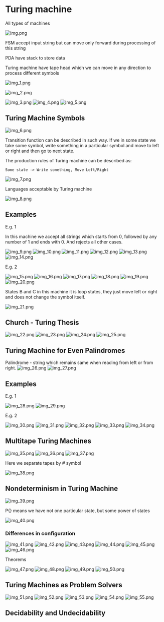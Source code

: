 # Turing machine

All types of machines

![img.png](img.png)

FSM accept input string but can move only forward during processing of this string

PDA have stack to store data

Turing machine have tape head which we can move in any direction to process
different symbols

![img_1.png](img_1.png)

![img_2.png](img_2.png)

![img_3.png](img_3.png)
![img_4.png](img_4.png)
![img_5.png](img_5.png)

## Turing Machine Symbols

![img_6.png](img_6.png)

Transition function can be described in such way. If we in some state we take some
symbol, write something in a particular symbol and move to left or right and then
go to next state.

The production rules of Turing machine can be described as:
    
    Some state -> Write something, Move Left/Right

![img_7.png](img_7.png)

Languages acceptable by Turing machine

![img_8.png](img_8.png)

## Examples

E.g. 1

In this machine we accept all strings which starts from 0, followed by any number
of 1 and ends with 0. And rejects all other cases.

![img_9.png](img_9.png)
![img_10.png](img_10.png)
![img_11.png](img_11.png)
![img_12.png](img_12.png)
![img_13.png](img_13.png)
![img_14.png](img_14.png)

E.g. 2

![img_15.png](img_15.png)
![img_16.png](img_16.png)
![img_17.png](img_17.png)
![img_18.png](img_18.png)
![img_19.png](img_19.png)
![img_20.png](img_20.png)

States B and C in this machine it is loop states, they just move left or right
and does not change the symbol itself.

![img_21.png](img_21.png)

## Church - Turing Thesis

![img_22.png](img_22.png)
![img_23.png](img_23.png)
![img_24.png](img_24.png)
![img_25.png](img_25.png)

## Turing Machine for Even Palindromes

Palindrome - string which remains same when reading from left or from right. 
![img_26.png](img_26.png)
![img_27.png](img_27.png)

## Examples 

E.g. 1

![img_28.png](img_28.png)
![img_29.png](img_29.png)

E.g. 2

![img_30.png](img_30.png)
![img_31.png](img_31.png)
![img_32.png](img_32.png)
![img_33.png](img_33.png)
![img_34.png](img_34.png)

## Multitape Turing Machines 

![img_35.png](img_35.png)
![img_36.png](img_36.png)
![img_37.png](img_37.png)

Here we separate tapes by # symbol

![img_38.png](img_38.png)

## Nondeterminism in Turing Machine

![img_39.png](img_39.png)

P{} means we have not one particular state, but some power of states

![img_40.png](img_40.png)

### Differences in configuration 

![img_41.png](img_41.png)
![img_42.png](img_42.png)
![img_43.png](img_43.png)
![img_44.png](img_44.png)
![img_45.png](img_45.png)
![img_46.png](img_46.png)

Theorems

![img_47.png](img_47.png)
![img_48.png](img_48.png)
![img_49.png](img_49.png)
![img_50.png](img_50.png)

## Turing Machines as Problem Solvers

![img_51.png](img_51.png)
![img_52.png](img_52.png)
![img_53.png](img_53.png)
![img_54.png](img_54.png)
![img_55.png](img_55.png)

## Decidability and Undecidability

